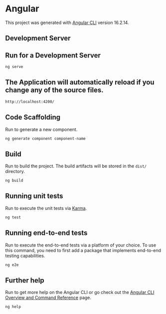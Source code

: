 # Angular


This project was generated with [Angular CLI](https://github.com/angular/angular-cli) version 16.2.14.


## Development Server

## Run for a Development Server

```bash
ng serve
```

## The Application will automatically reload if you change any of the source files.

```bash
http://localhost:4200/
```


## Code Scaffolding

Run to generate a new component. 

```bash
ng generate component component-name
```


## Build

Run to build the project. The build artifacts will be stored in the `dist/` directory.

```bash
ng build
```


## Running unit tests

Run to execute the unit tests via [Karma](https://karma-runner.github.io).

```bash
ng test
```

## Running end-to-end tests

Run to execute the end-to-end tests via a platform of your choice. To use this command, you need to first add a package that implements end-to-end testing capabilities.

```bash
ng e2e
```

## Further help

Run to get more help on the Angular CLI or go check out the [Angular CLI Overview and Command Reference](https://angular.io/cli) page.

```bash
ng help
```
